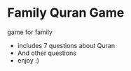 # Family Quran Game
game for family
- includes 7 questions about Quran
- And other questions
- enjoy :)
